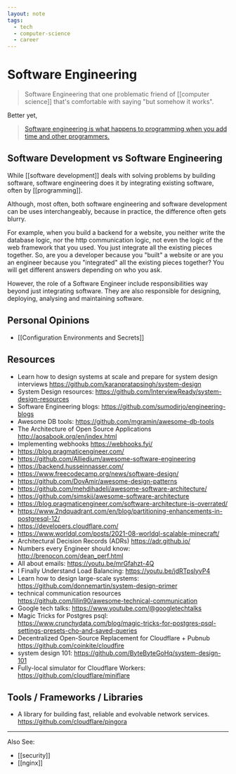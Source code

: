 ```yaml
---
layout: note
tags:
  - tech
  - computer-science
  - career
---
```


# Software Engineering

> Software Engineering that one problematic friend of [[computer science]] that's comfortable with saying "but somehow it works".

Better yet,

> [Software engineering is what happens to programming when you add time and other programmers.](https://research.swtch.com/vgo-eng)

## Software Development vs Software Engineering

While [[software development]] deals with solving problems by building software, software engineering does it by integrating existing software, often by [[programming]].

Although, most often, both software engineering and software development can be uses interchangeably, because in practice, the difference often gets blurry.

For example, when you build a backend for a website, you neither write the database logic, nor the http communication logic, not even the logic of the web framework that you used. You just integrate all the existing pieces together. So, are you a developer because you "built" a website or are you an engineer because you "integrated" all the existing pieces together? You will get different answers depending on who you ask.

However, the role of a Software Engineer include responsibilities way beyond just integrating software. They are also responsible for designing, deploying, analysing and maintaining software.

## Personal Opinions

- [[Configuration Environments and Secrets]]

## Resources

- Learn how to design systems at scale and prepare for system design interviews https://github.com/karanpratapsingh/system-design
- System Design resources: https://github.com/InterviewReady/system-design-resources
- Software Engineering blogs: https://github.com/sumodirjo/engineering-blogs
- Awesome DB tools: https://github.com/mgramin/awesome-db-tools
- The Architecture of Open Source Applications http://aosabook.org/en/index.html
- Implementing webhooks https://webhooks.fyi/
- https://blog.pragmaticengineer.com/
- https://github.com/Alliedium/awesome-software-engineering
- https://backend.husseinnasser.com/
- https://www.freecodecamp.org/news/software-design/
- https://github.com/DovAmir/awesome-design-patterns
- https://github.com/mehdihadeli/awesome-software-architecture/
- https://github.com/simskij/awesome-software-architecture
- https://blog.pragmaticengineer.com/software-architecture-is-overrated/
- https://www.2ndquadrant.com/en/blog/partitioning-enhancements-in-postgresql-12/
- https://developers.cloudflare.com/
- https://www.worldql.com/posts/2021-08-worldql-scalable-minecraft/
- Architectural Decision Records (ADRs) https://adr.github.io/
- Numbers every Engineer should know: http://brenocon.com/dean_perf.html
- All about emails: https://youtu.be/mrGfahzt-4Q
- I Finally Understand Load Balancing: https://youtu.be/jdRTpslyvP4
- Learn how to design large-scale systems: https://github.com/donnemartin/system-design-primer
- technical communication resources https://github.com/lilin90/awesome-technical-communication
- Google tech talks: https://www.youtube.com/@googletechtalks
- Magic Tricks for Postgres psql: https://www.crunchydata.com/blog/magic-tricks-for-postgres-psql-settings-presets-cho-and-saved-queries
- Decentralized Open-Source Replacement for Cloudflare + Pubnub https://github.com/coinkite/cloudfire
- system design 101: https://github.com/ByteByteGoHq/system-design-101
- Fully-local simulator for Cloudflare Workers: https://github.com/cloudflare/miniflare

## Tools / Frameworks / Libraries

- A library for building fast, reliable and evolvable network services.
  https://github.com/cloudflare/pingora

---

Also See:

- [[security]]
- [[nginx]]
